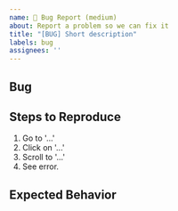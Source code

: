 ```yaml
---
name: 🐞 Bug Report (medium)
about: Report a problem so we can fix it
title: "[BUG] Short description"
labels: bug
assignees: ''
---
```


## Bug
<!-- Clearly describe what happened. -->

## Steps to Reproduce
1. Go to '...'
2. Click on '...'
3. Scroll to '...'
4. See error.

## Expected Behavior
<!-- What should have happened instead? -->


